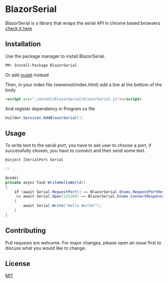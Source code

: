 # BlazorSerial

BlazorSerial is a library that wraps the serial API in chrome based browsers [check it here](https://developer.mozilla.org/en-US/docs/Web/API/Web_Serial_API)

## Installation

Use the package manager to install BlazorSerial.

```bash
PM> Install-Package BlazorSerial
```

Or add [nuget](https://www.nuget.org/packages/BlazorSerial) instead

Then, in your index file (wwwroot/index.html) add a line at the bottom of the body

```html
<script src="_content/BlazorSerial/blazorSerial.js"></script>
```

And register dependency in Program.cs file

```csharp
builder.Services.AddBlazorSerial();
```

## Usage

To write text to the serial port, you have to ask user to choose a port, if successfully chosen, you have to connect and then send some text.

```csharp
@inject ISerialPort Serial

// ...

@code{
private async Task WriteHelloWorld()
{
    if (await Serial.RequestPort() == BlazorSerial.Enums.RequestPortResponseEnum.Ok
     && await Serial.Open(115200) == BlazorSerial.Enums.ConnectResponseEnum.Ok)
    {
        await Serial.Write("Hello World!");
    }
}

```

## Contributing
Pull requests are welcome. For major changes, please open an issue first to discuss what you would like to change.

## License
[MIT](https://choosealicense.com/licenses/mit/)
